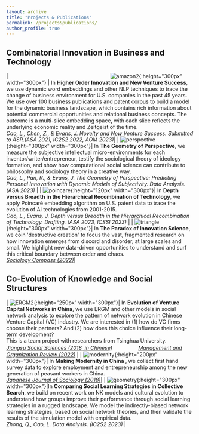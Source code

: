 ```yaml
---
layout: archive
title: "Projects & Publications"
permalink: /projects&publications/
author_profile: true
---
```


Combinatorial Innovation in Business and Technology
------

|  <img width=270/>![amazon2](amazon2.png){:height="300px" width="300px"} | In <strong>Higher Order Innovation and New Venture Success</strong>, we use dynamic word embeddings and other NLP techniques to trace the change of business environment for U.S. companies in the past 45 years. We use over 100 business publications and patent corpus to build a model for the dynamic business landscape, which contains rich information about potential commercial opportunities and relational business concepts. The outcome is a multi-slice embedding space, with each slice reflects the underlying economic reality and Zeitgeist of the time.<br>*Cao, L., Chen, Z., & Evans, J. Novelty and New Venture Success. Submitted to ASR.(ASA 2021, IC2S2 2022, AOM 2023)*| 
| ![perspective](geometry.png){:height="300px" width="300px"}| In <strong>The Geometry of Perspective</strong>, we measure the subjective intellectual micro-environments for each inventor/writer/entrepreneur, testify the sociological theory of ideology formation, and show how computational social science can contribute to philosophy and sociology theory in a creative way. <br>*Cao, L., Pan, R., & Evans, J. The Geometry of Perspective: Predicting Personal Innovation with Dynamic Models of Subjectivity. Data Analysis. (ASA 2023)* | 
| ![poincare](poincare.png){:height="120px" width="300px"}| In <strong>Depth versus Breadth in the Hierarchical Recombination of Technology</strong>, we apply Poincaré embedding algorithm on U.S. patent data to trace the evolution of AI technologies from 2001-2015. <br>*Cao, L., Evans, J. Depth versus Breadth in the Hierarchical Recombination of Technology. Drafting. (ASA 2023, ICSSI 2023)* | 
| ![triangle](triangle.jpg){:height="300px" width="300px"}| In <strong>The Paradox of Innovation Science</strong>, we coin 'destructive creation' to focus the vast, fragmented research on how innovation emerges from discord and disorder, at large scales and small. We highlight new data-driven opportunities to understand and surf this critical boundary between order and chaos. <br>*[Sociology Compass (2022)](https://compass.onlinelibrary.wiley.com/doi/full/10.1111/soc4.13043)*| 


Co-Evolution of Knowledge and Social Structures
------

| ![ERGM2](ERGM2.png){:height="250px" width="300px"}| In <strong> Evolution of Venture Capital Networks in China</strong>, we use ERGM and other models in social network analysis to explore the pattern of network evolution in Chinese Venture Capital (VC) industry. We are interested in (1) how do VC firms choose their partners? And (2) how does this choice influence their long-term development? <br> This is a team project with researchers from Tsinghua University. <br> *[Jiangsu Social Sciences (2018, in Chinese)](http://socialbigdata.cn/css/team/doc/luo/%E5%B5%8C%E5%85%A5%E6%80%A7%E5%A6%82%E4%BD%95%E5%BD%B1%E5%93%8DVC%E9%97%B4%E7%9A%84%E8%81%94%E5%90%88%E6%8A%95%E8%B5%84_%E7%BD%97%E5%AE%B6%E5%BE%B7.pdf)* 　&nbsp; 　&nbsp; 　&nbsp; *[Management and Organization Review (2022)](https://www.cambridge.org/core/journals/management-and-organization-review/article/how-venture-capital-firms-choose-syndication-partners-the-moderating-effects-of-institutional-uncertainty-and-investment-preference/890DDCFD04F3EF14BB350ED1602193CF)* |
| ![modernity](modernity.png){:height="200px" width="300px"}| In <strong> Making Modernity in China </strong>, we collect first hand survey data to explore employment and entrepreneurship among the new generation of peasant workers in China. <br> *[Japanese Journal of Sociology (2018)](https://onlinelibrary.wiley.com/doi/full/10.1111/ijjs.12077)*| 
| ![geometry](NKQ_conceptual.png){:height="300px" width="300px"}|In <strong>Comparing Social Learning Strategies in Collective Search</strong>, we build on recent work on NK models and cultural evolution to understand how groups improve their performance through social learning strategies in a rugged landscape. We model the indirectly-biased network learning strategies, based on social network theories, and then validate the results of the simulation model with empirical data. <br> *Zhong, Q., Cao, L. Data Analysis. (IC2S2 2023)* | 